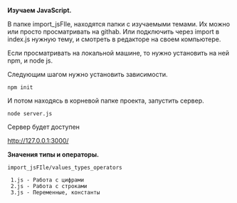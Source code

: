**Изучаем JavaScript.**

В папке import_jsFIle, находятся папки с изучаемыми темами.
Их можно или просто просматривать на githab. Или подключить через import в index.js
нужную тему, и смотреть в редакторе на своем компьютере.

Если просматривать на локальной машине, то нужно установить на ней npm, и node js.

Следующим шагом нужно установить зависимости.

``
npm init
``

И потом находясь в корневой папке проекта, запустить сервер.

``
node server.js
``

Сервер будет доступен


http://127.0.0.1:3000/


**Значения типы и операторы.**

``import_jsFIle/values_types_operators``

     1.js - Работа с цифрами
     2.js - Работа с строками
     3.js - Переменные, константы







